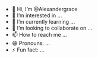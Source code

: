 - 👋 Hi, I’m @Alexandergrace
- 👀 I’m interested in ...
- 🌱 I’m currently learning ...
- 💞️ I’m looking to collaborate on ...
- 📫 How to reach me ...
- 😄 Pronouns: ...
- ⚡ Fun fact: ...

<!---
Alexandergrace/Alexandergrace is a ✨ special ✨ repository because its `README.md` (this file) appears on your GitHub profile.
You can click the Preview link to take a look at your changes.
--->
